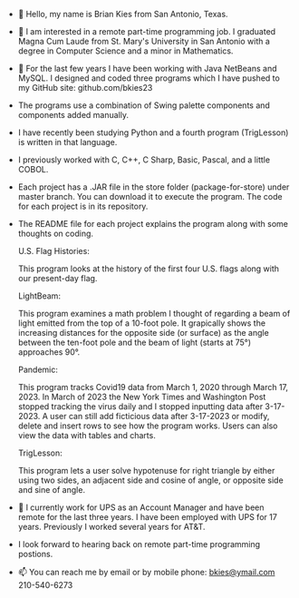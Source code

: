 - 👋 Hello, my name is Brian Kies from San Antonio, Texas.
- 👀 I am interested in a remote part-time programming job. I graduated Magna Cum Laude 
     from St. Mary's University in San Antonio with a degree in Computer Science
     and a minor in Mathematics.    
- 🌱 For the last few years I have been working with Java NetBeans and MySQL. I designed and coded three programs which I have pushed to my GitHub site: github.com/bkies23                                                      
- The programs use a combination of Swing palette components and components added manually.
- I have recently been studying Python and a fourth program (TrigLesson) is written in that language.
- I previously worked with C, C++, C Sharp, Basic, Pascal, and a little COBOL.

- Each project has a .JAR file in the store folder (package-for-store) under master branch. You can download it to execute the program. The code for each project is in its repository. 

- The README file for each project explains the program along with some thoughts on coding.
     
     U.S. Flag Histories:
     
     This program looks at the history of the first four U.S. flags along with our present-day flag.
    
     LightBeam: 
     
     This program examines a math problem I thought of regarding a beam of light emitted from the top of a 10-foot pole. It grapically shows the increasing distances for the opposite side (or surface) as the angle between the ten-foot pole and the beam of light (starts 
     at 75°) approaches 90°.
     
     Pandemic:
     
     This program tracks Covid19 data from March 1, 2020 through March 17, 2023. In March of 2023 the New York Times and Washington Post stopped tracking the virus daily and I stopped inputting data after 3-17-2023. A  user can still add ficticious data after 3-17-2023 
     or modify, delete and insert rows to see how the program works. Users can also view the data with tables and charts.

     TrigLesson:

     This program lets a user solve hypotenuse for right triangle by either using two sides, an adjacent side and cosine of angle, or opposite side and sine of angle. 
     
   
- 💞️ I currently work for UPS as an Account Manager and have been remote for the last three years. I have been employed with UPS for 17 years. Previously I worked several years for AT&T. 
-    I look forward to hearing back on remote part-time programming postions. 
-    📫 You can reach me by email or by mobile phone:  bkies@ymail.com   210-540-6273

<!---
bkies23/bkies23 is a ✨ special ✨ repository because its `README.md` (this file) appears on your GitHub profile.
You can click the Preview link to take a look at your changes.
--->
